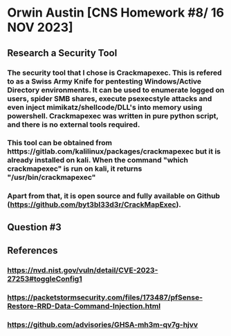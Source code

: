 
# Orwin Austin [CNS Homework #8/ 16 NOV 2023]

## Research a Security Tool
### The security tool that I chose is Crackmapexec. This is refered to as a Swiss Army Knife for pentesting Windows/Active Directory environments. It can be used to enumerate logged on users, spider SMB shares, execute psexecstyle attacks and even inject mimikatz/shellcode/DLL's into memory using powershell. Crackmapexec was written in pure python script, and there is no external tools required. 
### This tool can be obtained from htttps://gitlab.com/kalilinux/packages/crackmapexec but it is already installed on kali. When the command "which crackmapexec" is run on kali, it returns "/usr/bin/crackmapexec"
### Apart from that, it is open source and fully available on Github (https://github.com/byt3bl33d3r/CrackMapExec).


## Question #3
###  


## References

### https://nvd.nist.gov/vuln/detail/CVE-2023-27253#toggleConfig1
### https://packetstormsecurity.com/files/173487/pfSense-Restore-RRD-Data-Command-Injection.html
### https://github.com/advisories/GHSA-mh3m-qv7g-hjvv



